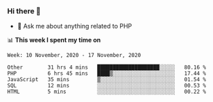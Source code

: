 ### Hi there 👋

<!--
**mustafaculban/mustafaculban** is a ✨ _special_ ✨ repository because its `README.md` (this file) appears on your GitHub profile.

Here are some ideas to get you started:

- 🌱 I’m currently learning ...
- 👯 I’m looking to collaborate on ...
- 🤔 I’m looking for help with ...
- 📫 How to reach me: ...
- 😄 Pronouns: ...
- ⚡ Fun fact: ...

-->
- 💬 Ask me about anything related to PHP


📊 **This week I spent my time on**
<!--START_SECTION:waka-->
```text
Week: 10 November, 2020 - 17 November, 2020

Other        31 hrs 4 mins   ████████████████████░░░░░   80.16 % 
PHP          6 hrs 45 mins   ████▒░░░░░░░░░░░░░░░░░░░░   17.44 % 
JavaScript   35 mins         ▒░░░░░░░░░░░░░░░░░░░░░░░░   01.54 % 
SQL          12 mins         ░░░░░░░░░░░░░░░░░░░░░░░░░   00.53 % 
HTML         5 mins          ░░░░░░░░░░░░░░░░░░░░░░░░░   00.22 % 
```
<!--END_SECTION:waka-->
